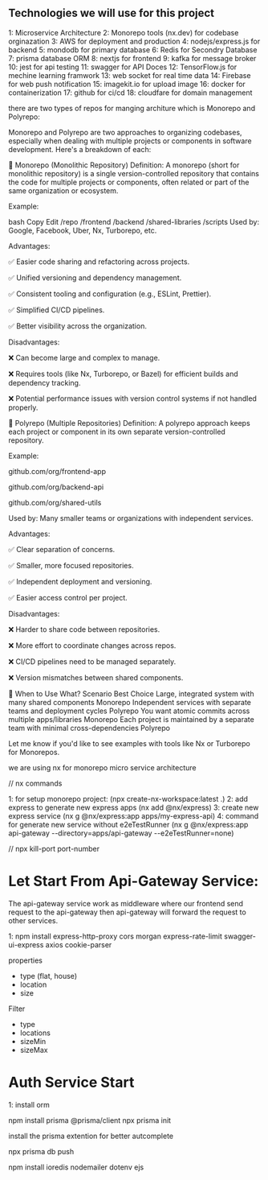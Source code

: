 ## Technologies we will use for this project

1: Microservice Architecture 
2: Monorepo tools (nx.dev) for codebase orginazation
3: AWS for deployment and production
4: nodejs/express.js for backend
5: mondodb for primary database
6: Redis for Secondry Database
7: prisma database ORM
8: nextjs for frontend
9: kafka for message broker
10: jest for api testing
11: swagger for API Doces
12: TensorFlow.js for mechine learning framwork
13: web socket for real time data 
14: Firebase for web push notification
15: imagekit.io for upload image
16: docker for containerization
17: github for ci/cd
18: cloudfare for domain management
  



there are two types of repos for manging architure which is Monorepo and Polyrepo:

Monorepo and Polyrepo are two approaches to organizing codebases, especially when dealing with multiple projects or components in software development. Here's a breakdown of each:

🔹 Monorepo (Monolithic Repository)
Definition:
A monorepo (short for monolithic repository) is a single version-controlled repository that contains the code for multiple projects or components, often related or part of the same organization or ecosystem.

Example:

bash
Copy
Edit
/repo
  /frontend
  /backend
  /shared-libraries
  /scripts
Used by: Google, Facebook, Uber, Nx, Turborepo, etc.

Advantages:

✅ Easier code sharing and refactoring across projects.

✅ Unified versioning and dependency management.

✅ Consistent tooling and configuration (e.g., ESLint, Prettier).

✅ Simplified CI/CD pipelines.

✅ Better visibility across the organization.

Disadvantages:

❌ Can become large and complex to manage.

❌ Requires tools (like Nx, Turborepo, or Bazel) for efficient builds and dependency tracking.

❌ Potential performance issues with version control systems if not handled properly.

🔹 Polyrepo (Multiple Repositories)
Definition:
A polyrepo approach keeps each project or component in its own separate version-controlled repository.

Example:

github.com/org/frontend-app

github.com/org/backend-api

github.com/org/shared-utils

Used by: Many smaller teams or organizations with independent services.

Advantages:

✅ Clear separation of concerns.

✅ Smaller, more focused repositories.

✅ Independent deployment and versioning.

✅ Easier access control per project.

Disadvantages:

❌ Harder to share code between repositories.

❌ More effort to coordinate changes across repos.

❌ CI/CD pipelines need to be managed separately.

❌ Version mismatches between shared components.

🚀 When to Use What?
Scenario	Best Choice
Large, integrated system with many shared components	Monorepo
Independent services with separate teams and deployment cycles	Polyrepo
You want atomic commits across multiple apps/libraries	Monorepo
Each project is maintained by a separate team with minimal cross-dependencies	Polyrepo

Let me know if you'd like to see examples with tools like Nx or Turborepo for Monorepos.





we are using nx for monorepo micro service architecture

// nx commands 

1: for setup monorepo project: (npx create-nx-workspace:latest .)
2: add express to generate new express apps (nx add @nx/express)
3: create new express service (nx g @nx/express:app apps/my-express-api)
4: command for generate new service without e2eTestRunner (nx g @nx/express:app api-gateway --directory=apps/api-gateway --e2eTestRunner=none)


// npx kill-port port-number

# Let Start From Api-Gateway Service:

The api-gateway service work as middleware where our frontend send request to the api-gateway then api-gateway will forward the request to other services.

1: npm install express-http-proxy cors morgan express-rate-limit swagger-ui-express axios cookie-parser


properties
- type (flat, house)
- location
- size

Filter
- type
- locations
- sizeMin
- sizeMax



# Auth Service Start

1: install orm

npm install prisma @prisma/client
npx prisma init 

install the prisma extention for better autcomplete

npx prisma db push

npm install ioredis nodemailer dotenv ejs










